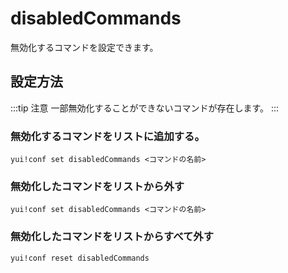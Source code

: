 # disabledCommands

無効化するコマンドを設定できます。

## 設定方法

:::tip 注意
一部無効化することができないコマンドが存在します。
:::

### 無効化するコマンドをリストに追加する。

`yui!conf set disabledCommands <コマンドの名前>`

### 無効化したコマンドをリストから外す

`yui!conf set disabledCommands <コマンドの名前>`

### 無効化したコマンドをリストからすべて外す

`yui!conf reset disabledCommands`

